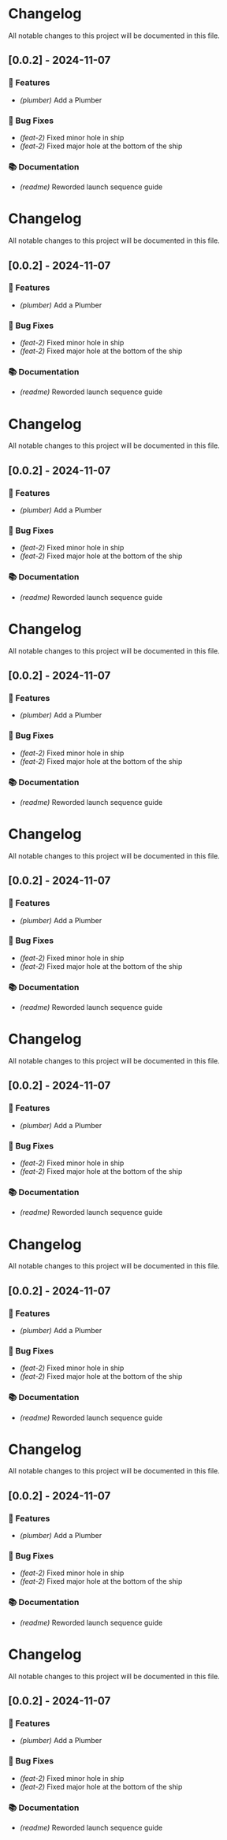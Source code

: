 # Changelog

All notable changes to this project will be documented in this file.

## [0.0.2] - 2024-11-07

### 🚀 Features

- *(plumber)* Add a Plumber

### 🐛 Bug Fixes

- *(feat-2)* Fixed minor hole in ship
- *(feat-2)* Fixed major hole at the bottom of the ship

### 📚 Documentation

- *(readme)* Reworded launch sequence guide

<!-- generated by git-cliff -->
# Changelog

All notable changes to this project will be documented in this file.

## [0.0.2] - 2024-11-07

### 🚀 Features

- *(plumber)* Add a Plumber

### 🐛 Bug Fixes

- *(feat-2)* Fixed minor hole in ship
- *(feat-2)* Fixed major hole at the bottom of the ship

### 📚 Documentation

- *(readme)* Reworded launch sequence guide

<!-- generated by git-cliff -->
# Changelog

All notable changes to this project will be documented in this file.

## [0.0.2] - 2024-11-07

### 🚀 Features

- *(plumber)* Add a Plumber

### 🐛 Bug Fixes

- *(feat-2)* Fixed minor hole in ship
- *(feat-2)* Fixed major hole at the bottom of the ship

### 📚 Documentation

- *(readme)* Reworded launch sequence guide

<!-- generated by git-cliff -->
# Changelog

All notable changes to this project will be documented in this file.

## [0.0.2] - 2024-11-07

### 🚀 Features

- *(plumber)* Add a Plumber

### 🐛 Bug Fixes

- *(feat-2)* Fixed minor hole in ship
- *(feat-2)* Fixed major hole at the bottom of the ship

### 📚 Documentation

- *(readme)* Reworded launch sequence guide

<!-- generated by git-cliff -->
# Changelog

All notable changes to this project will be documented in this file.

## [0.0.2] - 2024-11-07

### 🚀 Features

- *(plumber)* Add a Plumber

### 🐛 Bug Fixes

- *(feat-2)* Fixed minor hole in ship
- *(feat-2)* Fixed major hole at the bottom of the ship

### 📚 Documentation

- *(readme)* Reworded launch sequence guide

<!-- generated by git-cliff -->
# Changelog

All notable changes to this project will be documented in this file.

## [0.0.2] - 2024-11-07

### 🚀 Features

- *(plumber)* Add a Plumber

### 🐛 Bug Fixes

- *(feat-2)* Fixed minor hole in ship
- *(feat-2)* Fixed major hole at the bottom of the ship

### 📚 Documentation

- *(readme)* Reworded launch sequence guide

<!-- generated by git-cliff -->
# Changelog

All notable changes to this project will be documented in this file.

## [0.0.2] - 2024-11-07

### 🚀 Features

- *(plumber)* Add a Plumber

### 🐛 Bug Fixes

- *(feat-2)* Fixed minor hole in ship
- *(feat-2)* Fixed major hole at the bottom of the ship

### 📚 Documentation

- *(readme)* Reworded launch sequence guide

<!-- generated by git-cliff -->
# Changelog

All notable changes to this project will be documented in this file.

## [0.0.2] - 2024-11-07

### 🚀 Features

- *(plumber)* Add a Plumber

### 🐛 Bug Fixes

- *(feat-2)* Fixed minor hole in ship
- *(feat-2)* Fixed major hole at the bottom of the ship

### 📚 Documentation

- *(readme)* Reworded launch sequence guide

<!-- generated by git-cliff -->
# Changelog

All notable changes to this project will be documented in this file.

## [0.0.2] - 2024-11-07

### 🚀 Features

- *(plumber)* Add a Plumber

### 🐛 Bug Fixes

- *(feat-2)* Fixed minor hole in ship
- *(feat-2)* Fixed major hole at the bottom of the ship

### 📚 Documentation

- *(readme)* Reworded launch sequence guide

<!-- generated by git-cliff -->
